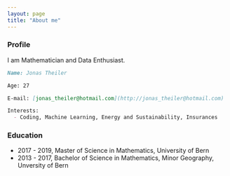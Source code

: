 ```yaml
---
layout: page
title: "About me"
---
```



### Profile

I am Mathematician and Data Enthusiast. 


```markdown
Name: Jonas Theiler

Age: 27

E-mail: [jonas_theiler@hotmail.com](http://jonas_theiler@hotmail.com)

Interests:
  - Coding, Machine Learning, Energy and Sustainability, Insurances

```


### Education

  - 2017 - 2019, Master of Science in Mathematics, University of Bern
  - 2013 - 2017, Bachelor of Science in Mathematics, Minor Geography, Unversity of Bern

